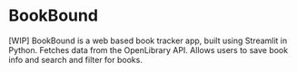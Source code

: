 # BookBound
[WIP] 
BookBound is a web based book tracker app, built using Streamlit in Python. Fetches data from the OpenLibrary API. Allows users to save book info and search and filter for books.
